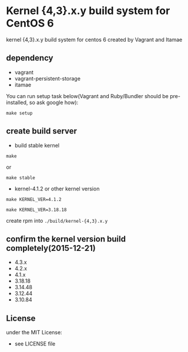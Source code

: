 # Kernel {4,3}.x.y build system for CentOS 6

kernel {4,3}.x.y build system for centos 6 created by Vagrant and Itamae

## dependency

- vagrant
- vagrant-persistent-storage
- itamae

You can run setup task below(Vagrant and Ruby/Bundler should be pre-installed, so ask google how):

```
make setup
```

## create build server

- build stable kernel

```
make
```

or 

```
make stable
```

- kernel-4.1.2 or other kernel version

```
make KERNEL_VER=4.1.2
```
```
make KERNEL_VER=3.18.18
```

create rpm into `./build/kernel-{4,3}.x.y`

## confirm the kernel version build completely(2015-12-21)
- 4.3.x
- 4.2.x
- 4.1.x
- 3.18.18
- 3.14.48
- 3.12.44
- 3.10.84

## License
under the MIT License:
- see LICENSE file

